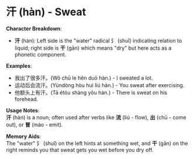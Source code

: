 # **汗 (hàn) - Sweat**

**Character Breakdown**:  
- **汗** (hàn): Left side is the "water" radical **氵** (shuǐ) indicating relation to liquid; right side is **干** (gān) which means "dry" but here acts as a phonetic component.

**Examples**:  
- 我出了很多汗。(Wǒ chū le hěn duō hàn.) - I sweated a lot.  
- 运动后会流汗。(Yùndòng hòu huì liú hàn.) - You sweat after exercising.  
- 他额头上有汗。(Tā étóu shàng yǒu hàn.) - There is sweat on his forehead.

**Usage Notes**:  
**汗** (hàn) is a noun; often used after verbs like **流** (liú - flow), **出** (chū - come out), or **冒** (mào - emit).

**Memory Aids**:  
The "water" **氵** (shuǐ) on the left hints at something wet, and **干** (gān) on the right reminds you that sweat gets you wet before you dry off.